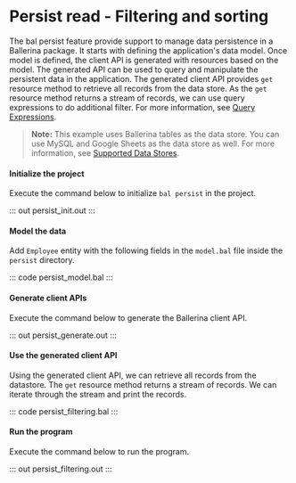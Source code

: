# Persist read - Filtering and sorting

The bal persist feature provide support to manage data persistence in a Ballerina package. It starts with defining the application's data model. Once model is defined, the client API is generated with resources based on the model. The generated
API can be used to query and manipulate the persistent data in the application.
The generated client API provides `get` resource method to retrieve all records from the data store. As the `get` resource method returns a stream of records, we can use query expressions to do additional filter. For more information, see [Query Expressions](/learn/by-example/query-expressions/).

> **Note:** This example uses Ballerina tables as the data store. You can use MySQL and Google Sheets as the data store as well. For more information, see [Supported Data Stores](/learn/supported-data-stores/).

#### Initialize the project
Execute the command below to initialize `bal persist` in the project.

::: out persist_init.out :::

#### Model the data

Add `Employee` entity with the following fields in the `model.bal` file inside the `persist` directory.

::: code persist_model.bal :::

#### Generate client APIs
Execute the command below to generate the Ballerina client API.

::: out persist_generate.out :::

#### Use the generated client API

Using the generated client API, we can retrieve all records from the datastore. The `get` resource method returns a stream of records. We can iterate through the stream and print the records.

::: code persist_filtering.bal :::

#### Run the program

Execute the command below to run the program.

::: out persist_filtering.out :::
